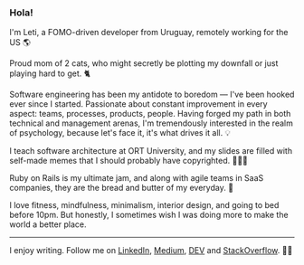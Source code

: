 ### Hola!

I'm Leti, a FOMO-driven developer from Uruguay, remotely working for the US 🌎  

Proud mom of 2 cats, who might secretly be plotting my downfall or just playing hard to get. 🐈

Software engineering has been my antidote to boredom — I've been hooked ever since I started. Passionate about constant improvement in every aspect: teams, processes, products, people. Having forged my path in both technical and management arenas, I'm tremendously interested in the realm of psychology, because let's face it, it's what drives it all. 💡

I teach software architecture at ORT University, and my slides are filled with self-made memes that I should probably have copyrighted. 👩🏼‍🏫

Ruby on Rails is my ultimate jam, and along with agile teams in SaaS companies, they are the bread and butter of my everyday. 💞

I love fitness, mindfulness, minimalism, interior design, and going to bed before 10pm. But honestly, I sometimes wish I was doing more to make the world a better place. 

---

I enjoy writing. Follow me on [LinkedIn](https://www.linkedin.com/in/leticia-esperon/), [Medium](https://medium.com/@esperonleticia), [DEV](https://dev.to/letiesperon) and [StackOverflow](https://stackoverflow.com/users/6342826/leticia-esperon). ✍🏼

<!--

---

### :fire: My Stats :

[![GitHub Streak](http://github-readme-streak-stats.herokuapp.com?user=letiesperon&theme=dark&background=ffffff)](https://git.io/streak-stats)

![GitHub stats](https://github-readme-stats.vercel.app/api?username=letiesperon&show_icons=true&theme=radical)

[![Top Langs](https://github-readme-stats.vercel.app/api/top-langs/?username=letiesperon&layout=compact&theme=vision-friendly-dark)](https://github.com/anuraghazra/github-readme-stats)



-->
